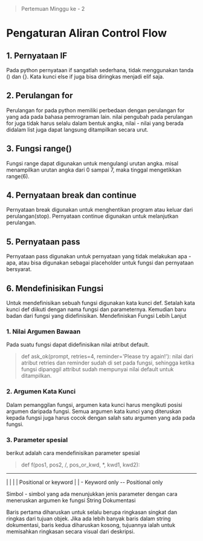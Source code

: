 > Pertemuan Minggu ke - 2

# Pengaturan Aliran Control Flow

## 1. Pernyataan IF

Pada python pernyataan if sangatlah sederhana, tidak menggunakan tanda () dan {}. Kata kunci else if juga bisa diringkas menjadi elif saja.

## 2. Perulangan for

Perulangan for pada python memiliki perbedaan dengan perulangan for yang ada pada bahasa pemrograman lain. nilai pengubah pada perulangan for juga tidak harus selalu dalam bentuk angka, nilai - nilai yang berada didalam list juga dapat langsung ditampilkan secara urut.

## 3. Fungsi range()

Fungsi range dapat digunakan untuk mengulangi urutan angka. misal menampilkan urutan angka dari 0 sampai 7, maka tinggal mengetikkan range(6).

## 4. Pernyataan break dan continue

Pernyataan break digunakan untuk menghentikan program atau keluar dari perulangan(stop). Pernyataan continue digunakan untuk melanjutkan perulangan.

## 5. Pernyataan pass

Pernyataan pass digunakan untuk pernyataan yang tidak melakukan apa - apa, atau bisa digunakan sebagai placeholder untuk fungsi dan pernyataan bersyarat.

## 6. Mendefinisikan Fungsi

Untuk mendefinisikan sebuah fungsi digunakan kata kunci def. Setalah kata kunci def diikuti dengan nama fungsi dan parameternya. Kemudian baru badan dari fungsi yang didefinisikan.
Mendefiniskan Fungsi Lebih Lanjut

### 1. **Nilai Argumen Bawaan**

Pada suatu fungsi dapat didefinisikan nilai atribut default.

> def ask_ok(prompt, retries=4, reminder='Please try again!'): nilai dari atribut retries dan reminder sudah di set pada fungsi, sehingga ketika fungsi dipanggil attribut sudah mempunyai nilai default untuk ditampilkan.

### 2. **Argumen Kata Kunci**

Dalam pemanggilan fungsi, argumen kata kunci harus mengikuti posisi argumen daripada fungsi. Semua argumen kata kunci yang diteruskan kepada fungsi juga harus cocok dengan salah satu argumen yang ada pada fungsi.

### 3. **Parameter spesial**

berikut adalah cara mendefinisikan parameter spesial

> def f(pos1, pos2, /, pos_or_kwd, \*, kwd1, kwd2):

---

| | |
| Positional or keyword |
| - Keyword only
-- Positional only

Simbol - simbol yang ada menunjukkan jenis parameter dengan cara meneruskan argumen ke fungsi
String Dokumentasi

Baris pertama diharuskan untuk selalu berupa ringkasan singkat dan ringkas dari tujuan objek. Jika ada lebih banyak baris dalam string dokumentasi, baris kedua diharuskan kosong, tujuannya ialah untuk memisahkan ringkasan secara visual dari deskripsi.
